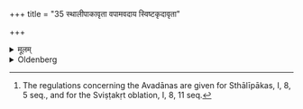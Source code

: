 +++
title = "35 स्थालीपाकावृता वपामवदाय स्विष्टकृदावृता"

+++

<details><summary>मूलम्</summary>

स्थालीपाकावृता वपामवदाय स्विष्टकृदावृता वाष्टकायै स्वाहेति जुहोति ३५
</details>

<details><summary>Oldenberg</summary>

35. [^10]  After he has cut off (the prescribed portions from) the omentum in the way prescribed for Sthālīpākas, or in the way prescribed for the Sviṣṭakṛt (oblation), he sacrifices with (the words), 'To the Aṣṭakā Svāhā!'


[^10]:  The regulations concerning the Avadānas are given for Sthālīpākas, I, 8, 5 seq., and for the Sviṣṭakṛt oblation, I, 8, 11 seq.
</details>
